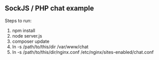 SockJS / PHP chat example
----------------------------------

Steps to run:

1. npm install
2. node server.js
3. composer update
4. ln -s /path/to/this/dir /var/www/chat
5. ln -s /path/to/this/dir/nginx.conf /etc/nginx/sites-enabled/chat.conf